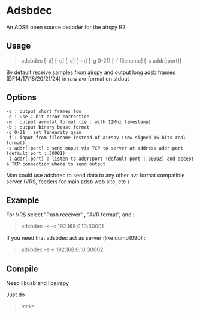 # Adsbdec
An ADSB open source decoder for the airspy R2

## Usage 
> adsbdec [-d] [-c] [-e] [-m] [-g 0-21] [-f filename] [-s addr[:port]]

By default receive samples from airspy and output long adsb frames (DF14/17/18/20/21/24) in raw avr format on stdout

## Options
	-d : output short frames too
	-e : use 1 bit error correction
	-m : output avrmlat format (ie : with 12Mhz timestamp)
	-b : output binary beast format
	-g 0-21 : set linearity gain 
	-f : input from filename instead of airspy (raw signed 16 bits real format)
	-s addr[:port] : send ouput via TCP to server at address addr:port (default port : 30001)
	-l addr[:port] : listen to addr:port (default port : 30002) and accept a TCP connection where to send output 

Man could use adsbdec to send data to any other avr format compatible server (VRS, feeders for main adsb web site, etc )

## Example

For VRS select "Push receiver" , "AVR format", and :
> adsbdec -e -s 192.168.0.10:30001

If you need that adsbdec act as server (like dump1090) :
> adsbdec -e -l 192.168.0.10:30002

## Compile

   Need libusb and libairspy

  Just do
> make
